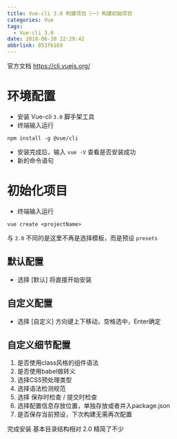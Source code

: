 ```yaml
---
title: Vue-cli 3.0 构建项目（一）构建初始项目
categories: Vue
tags:
  - Vue-cli 3.0
date: 2018-06-30 22:29:42
abbrlink: 853fb169
---
```


官方文档 https://cli.vuejs.org/
# 环境配置
- 安装 Vue-cli `3.0` 脚手架工具
- 终端输入运行
```
npm install -g @vue/cli
```
- 安装完成后，输入 `vue -V` 查看是否安装成功
- 新的命令语句

# 初始化项目
- 终端输入运行
```
vue create <projectName>
```
与 `2.0` 不同的是这里不再是选择模板，而是预设 `presets`
## 默认配置
- 选择 [默认] 将直接开始安装
## 自定义配置
- 选择 [自定义]
方向键上下移动，空格选中，Enter确定
## 自定义细节配置
1. 是否使用class风格的组件语法
2. 是否使用babel做转义
3. 选择CSS预处理类型
4. 选择语法检测规范
5. 选择 保存时检查 / 提交时检查
6. 选择配置信息存放位置，单独存放或者并入package.json
7. 是否保存当前预设，下次构建无需再次配置

完成安装
基本目录结构相对 2.0 精简了不少